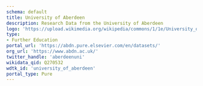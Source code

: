 ```yaml
---
schema: default
title: University of Aberdeen
description: Research Data from the University of Aberdeen
logo: 'https://upload.wikimedia.org/wikipedia/commons/1/1e/University_of_Aberdeen_arms.svg'
type:
- Further Education
portal_url: 'https://abdn.pure.elsevier.com/en/datasets/'
org_url: 'https://www.abdn.ac.uk/'
twitter_handle: 'aberdeenuni'
wikidata_qid: Q270532
wdtk_id: 'university_of_aberdeen'
portal_type: Pure
---
```

